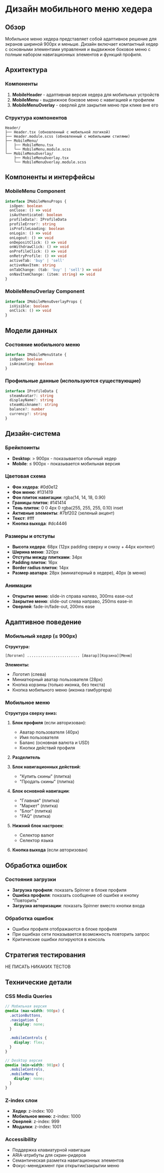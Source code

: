 # Дизайн мобильного меню хедера

## Обзор

Мобильное меню хедера представляет собой адаптивное решение для экранов шириной 900px и меньше. Дизайн включает компактный хедер с основными элементами управления и выдвижное боковое меню с полным набором навигационных элементов и функций профиля.

## Архитектура

### Компоненты

1. **MobileHeader** - адаптивная версия хедера для мобильных устройств
2. **MobileMenu** - выдвижное боковое меню с навигацией и профилем
3. **MobileMenuOverlay** - оверлей для закрытия меню при клике вне его

### Структура компонентов

```
Header/
├── Header.tsx (обновленный с мобильной логикой)
├── Header.module.scss (обновленный с мобильными стилями)
├── MobileMenu/
│   ├── MobileMenu.tsx
│   └── MobileMenu.module.scss
└── MobileMenuOverlay/
    ├── MobileMenuOverlay.tsx
    └── MobileMenuOverlay.module.scss
```

## Компоненты и интерфейсы

### MobileMenu Component

```typescript
interface IMobileMenuProps {
  isOpen: boolean
  onClose: () => void
  isAuthenticated: boolean
  profileData?: IProfileData
  profileError?: string
  isProfileLoading: boolean
  onLogin: () => void
  onLogout: () => void
  onDepositClick: () => void
  onWithdrawClick: () => void
  onProfileClick: () => void
  onRetryProfile: () => void
  activeTab: 'buy' | 'sell'
  activeNavItem: string
  onTabChange: (tab: 'buy' | 'sell') => void
  onNavItemChange: (item: string) => void
}
```

### MobileMenuOverlay Component

```typescript
interface IMobileMenuOverlayProps {
  isVisible: boolean
  onClick: () => void
}
```

## Модели данных

### Состояние мобильного меню

```typescript
interface IMobileMenuState {
  isOpen: boolean
  isAnimating: boolean
}
```

### Профильные данные (используются существующие)

```typescript
interface IProfileData {
  steamAvatar?: string
  displayName?: string
  steamNickname?: string
  balance?: number
  currency?: string
}
```

## Дизайн-система

### Брейкпоинты

- **Desktop**: > 900px - показывается обычный хедер
- **Mobile**: ≤ 900px - показывается мобильная версия

### Цветовая схема

- **Фон хедера**: #0d0e12
- **Фон меню**: #131419
- **Фон плиток навигации**: rgba(14, 14, 18, 0.90)
- **Границы плиток**: #141414
- **Тень плиток**: 0 0 4px 0 rgba(255, 255, 255, 0.10) inset
- **Активные элементы**: #7bf202 (зеленый акцент)
- **Текст**: #fff
- **Кнопка выхода**: #dc4446

### Размеры и отступы

- **Высота хедера**: 68px (12px padding сверху и снизу + 44px контент)
- **Ширина меню**: 320px
- **Отступы между плитками**: 34px
- **Padding плиток**: 16px
- **Border radius плиток**: 14px
- **Размер аватара**: 28px (миниатюрный в хедере), 40px (в меню)

### Анимации

- **Открытие меню**: slide-in справа налево, 300ms ease-out
- **Закрытие меню**: slide-out слева направо, 250ms ease-in
- **Оверлей**: fade-in/fade-out, 200ms ease

## Адаптивное поведение

### Мобильный хедер (≤ 900px)

**Структура:**

```
[Логотип] ........................ [Аватар][Корзина][Меню]
```

**Элементы:**

- Логотип (слева)
- Миниатюрный аватар пользователя (28px)
- Кнопка корзины (только иконка, без текста)
- Кнопка мобильного меню (иконка гамбургера)

### Мобильное меню

**Структура сверху вниз:**

1. **Блок профиля** (если авторизован):

   - Аватар пользователя (40px)
   - Имя пользователя
   - Баланс (основная валюта и USD)
   - Кнопки действий профиля

2. **Разделитель**

3. **Блок навигационных действий**:

   - "Купить скины" (плитка)
   - "Продать скины" (плитка)

4. **Блок основной навигации**:

   - "Главная" (плитка)
   - "Маркет" (плитка)
   - "Блог" (плитка)
   - "FAQ" (плитка)

5. **Нижний блок настроек**:

   - Селектор валют
   - Селектор языка

6. **Кнопка выхода** (если авторизован)

## Обработка ошибок

### Состояния загрузки

- **Загрузка профиля**: показать Spinner в блоке профиля
- **Ошибка профиля**: показать сообщение об ошибке и кнопку "Повторить"
- **Загрузка авторизации**: показать Spinner вместо кнопки входа

### Обработка ошибок

- Ошибки профиля отображаются в блоке профиля
- При ошибках сети показывается возможность повторить запрос
- Критические ошибки логируются в консоль

## Стратегия тестирования

НЕ ПИСАТЬ НИКАКИХ ТЕСТОВ

## Технические детали

### CSS Media Queries

```scss
// Мобильная версия
@media (max-width: 900px) {
  .actionButtons,
  .navigation {
    display: none;
  }

  .mobileControls {
    display: flex;
  }
}

// Desktop версия
@media (min-width: 901px) {
  .mobileControls,
  .mobileMenu {
    display: none;
  }
}
```

### Z-index слои

- **Хедер**: z-index: 100
- **Мобильное меню**: z-index: 1000
- **Оверлей**: z-index: 999
- **Модалки**: z-index: 1001

### Accessibility

- Поддержка клавиатурной навигации
- ARIA-атрибуты для скрин-ридеров
- Семантическая разметка навигационных элементов
- Фокус-менеджмент при открытии/закрытии меню
